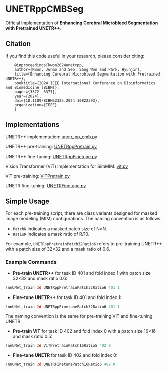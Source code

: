 # UNETRppCMBSeg
Official implementation of **Enhancing Cerebral Microbleed Segmentation with Pretrained UNETR++**.

## Citation
If you find this code useful in your research, please consider citing:

```
    @inproceedings{kwon2024unetrpp,
	author={Kwon, Junmo and Seo, Sang Won and Park, Hyunjin},
	title={Enhancing Cerebral Microbleed Segmentation with Pretrained UNETR++},
	booktitle={2024 IEEE International Conference on Bioinformatics and Biomedicine (BIBM)},
	pages={3372--3377},
	year={2024},
	doi={10.1109/BIBM62325.2024.10822393},
	organization={IEEE}
    }
```

## Implementations

UNETR++ implementation: [unetr_pp_cmb.py](https://github.com/junmokwon/UNETRppCMBSeg/blob/main/unetrpp/unetr_pp_cmb.py)

UNETR++ pre-training: [UNETRppPretrain.py](https://github.com/junmokwon/UNETRppCMBSeg/blob/main/nnunet/training/network_training/UNETRppPretrain.py)

UNETR++ fine-tuning: [UNETRppFinetune.py](https://github.com/junmokwon/UNETRppCMBSeg/blob/main/nnunet/training/network_training/UNETRppFinetune.py)

Vision Transformer (ViT) implementation for SimMIM: [vit.py](https://github.com/junmokwon/UNETRppCMBSeg/blob/main/simmim/vit.py)

ViT pre-training: [ViTPretrain.py](https://github.com/junmokwon/UNETRppCMBSeg/blob/main/nnunet/training/network_training/ViTPretrain.py)

UNETR fine-tuning: [UNETRFinetune.py](https://github.com/junmokwon/UNETRppCMBSeg/blob/main/nnunet/training/network_training/UNETRFinetune.py)

## Simple Usage

For each pre-training script, there are class variants designed for masked image modeling (MIM) configurations. The naming convention is as follows:

- `PatchN` indicates a masked patch size of N×N.
- `RatioR` indicates a mask ratio of R/10.

For example, `UNETRppPretrainPatch32Ratio6` refers to pre-training UNETR++ with a patch size of 32×32 and a mask ratio of 0.6.

### Example Commands

- **Pre-train UNETR++** for task ID 401 and fold index 1 with patch size 32×32 and mask ratio 0.6:

```python
!nnUNet_train 2d UNETRppPretrainPatch32Ratio6 401 1
```

- **Fine-tune UNETR++** for task ID 401 and fold index 1:

```python
!nnUNet_train 2d UNETRppFinetunePatch32Ratio6 401 1
```

The naming convention is the same for pre-training ViT and fine-tuning UNETR.

- **Pre-train ViT** for task ID 402 and fold index 0 with a patch size 16×16 and mask ratio 0.5:

```python
!nnUNet_train 2d ViTPretrainPatch16Ratio5 402 0
```

- **Fine-tune UNETR** for task ID 402 and fold index 0:

```python
!nnUNet_train 2d UNETRFinetunePatch16Ratio5 402 0
```
